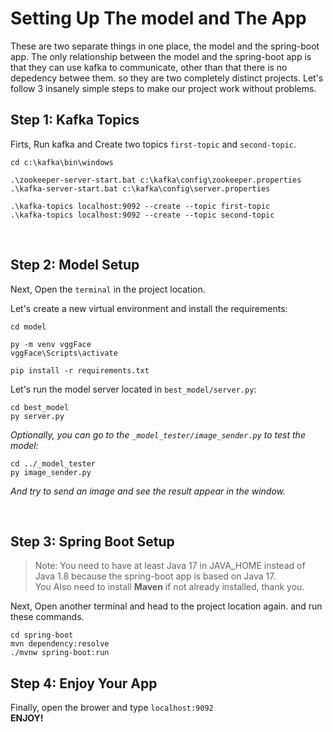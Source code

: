 # Setting Up The model and The App
These are two separate things in one place, the model and the spring-boot app.
The only relationship between the model and the spring-boot app is that they can use kafka to communicate, other than that there is no depedency betwee them. so they are two completely distinct projects. Let's follow 3 insanely simple steps to make our project work without problems.


## Step 1: Kafka Topics
Firts, Run kafka and Create two topics `first-topic` and `second-topic`.
```
cd c:\kafka\bin\windows

.\zookeeper-server-start.bat c:\kafka\config\zookeeper.properties
.\kafka-server-start.bat c:\kafka\config\server.properties

.\kafka-topics localhost:9092 --create --topic first-topic
.\kafka-topics localhost:9092 --create --topic second-topic
```
<br>

## Step 2: Model Setup

Next, Open the `terminal` in the project location.

Let's create a new virtual environment and install the requirements:
```
cd model

py -m venv vggFace
vggFace\Scripts\activate

pip install -r requirements.txt
```

Let's run the model server located in `best_model/server.py`:
```
cd best_model
py server.py
```

*Optionally, you can go to the `_model_tester/image_sender.py` to test the model:*
```
cd ../_model_tester
py image_sender.py
```
*And try to send an image and see the result appear in the window.*

<br>

## Step 3: Spring Boot Setup
>Note: You need to  have at least Java 17 in JAVA_HOME instead of Java 1.8 because the spring-boot app is based on Java 17.  
>You Also need to install **Maven** if not already installed, thank you.

Next, Open another terminal and head to the project location again. and run these commands.
```
cd spring-boot
mvn dependency:resolve
./mvnw spring-boot:run
```
## Step 4: Enjoy Your App

Finally, open the brower and type `localhost:9092`  
**ENJOY!**


